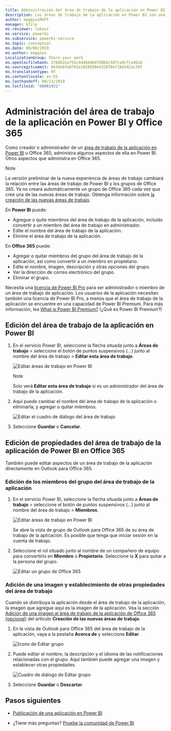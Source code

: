 ```yaml
---
title: Administración del área de trabajo de la aplicación en Power BI y Office 365
description: Las áreas de trabajo de la aplicación en Power BI son una experiencia de colaboración basada en los grupos de Office 365. Administre el área de trabajo de la aplicación en Power BI y también en Office 365.
author: maggiesMSFT
manager: kfile
ms.reviewer: lukasz
ms.service: powerbi
ms.subservice: powerbi-service
ms.topic: conceptual
ms.date: 08/08/2019
ms.author: maggies
LocalizationGroup: Share your work
ms.openlocfilehash: 278d631e755c4d484db0788b6c58fca9cfce4616
ms.sourcegitcommit: 0e50ebfa8762e19286566432870ef16d242ac78f
ms.translationtype: HT
ms.contentlocale: es-ES
ms.lasthandoff: 08/13/2019
ms.locfileid: "68961931"
---
```

# <a name="manage-your-app-workspace-in-power-bi-and-office-365"></a>Administración del área de trabajo de la aplicación en Power BI y Office 365

Como creador o administrador de un [área de trabajo de la aplicación en Power BI](service-create-distribute-apps.md) u Office 365, administra algunos aspectos de ella en Power BI. Otros aspectos que administra en Office 365.

> [!NOTE]
> La versión preliminar de la nueva experiencia de áreas de trabajo cambiará la relación entre las áreas de trabajo de Power BI y los grupos de Office 365. Ya no creará automáticamente un grupo de Office 365 cada vez que cree una de las nuevas áreas de trabajo. Obtenga información sobre [la creación de las nuevas áreas de trabajo](service-create-the-new-workspaces.md).

En **Power BI** puede:

* Agregue o quite miembros del área de trabajo de la aplicación, incluido convertir a un miembro del área de trabajo en administrador.
* Edite el nombre del área de trabajo de la aplicación.
* Elimine el área de trabajo de la aplicación.

En **Office 365** puede:

* Agregar o quitar miembros del grupo del área de trabajo de la aplicación, así como convertir a un miembro en propietario.
* Edite el nombre, imagen, descripción y otras opciones del grupo.
* Ver la dirección de correo electrónico del grupo.
* Eliminar el grupo.

Necesita una [licencia de Power BI Pro](service-features-license-type.md) para ser administrador o miembro de un área de trabajo de aplicación. Los usuarios de la aplicación necesitan también una licencia de Power BI Pro, a menos que el área de trabajo de la aplicación se encuentre en una capacidad de Power BI Premium. Para más información, lea [What is Power BI Premium?](service-premium-what-is.md) (¿Qué es Power BI Premium?)

## <a name="edit-your-app-workspace-in-power-bi"></a>Edición del área de trabajo de la aplicación en Power BI

1. En el servicio Power BI, seleccione la flecha situada junto a **Áreas de trabajo** > seleccione el botón de puntos suspensivos (…) junto al nombre del área de trabajo > **Editar esta área de trabajo**.

   ![Editar áreas de trabajo en Power BI](media/service-manage-app-workspace-in-power-bi-and-office-365/power-bi-app-ellipsis.png)

   > [!NOTE]
   > Solo verá **Editar esta área de trabajo** si es un administrador del área de trabajo de la aplicación.

1. Aquí puede cambiar el nombre del área de trabajo de la aplicación o eliminarla, y agregar o quitar miembros.

   ![Editar el cuadro de diálogo del área de trabajo](media/service-manage-app-workspace-in-power-bi-and-office-365/power-bi-app-edit-workspace.png)

1. Seleccione **Guardar** o **Cancelar**.

## <a name="edit-power-bi-app-workspace-properties-in-office-365"></a>Edición de propiedades del área de trabajo de la aplicación de Power BI en Office 365

También puede editar aspectos de un área de trabajo de la aplicación directamente en Outlook para Office 365.

### <a name="edit-the-members-of-the-app-workspace-group"></a>Edición de los miembros del grupo del área de trabajo de la aplicación

1. En el servicio Power BI, seleccione la flecha situada junto a **Áreas de trabajo** > seleccione el botón de puntos suspensivos (...) junto al nombre del área de trabajo > **Miembros**.

   ![Editar áreas de trabajo en Power BI](media/service-manage-app-workspace-in-power-bi-and-office-365/power-bi-app-ellipsis-members.png)

   Se abre la vista de grupo de Outlook para Office 365 de su área de trabajo de la aplicación. Es posible que tenga que iniciar sesión en la cuenta de trabajo.

1. Seleccione el rol situado junto al nombre de un compañero de equipo para convertirlo en **Miembro** o **Propietario**. Seleccione la **X** para quitar a la persona del grupo.

   ![Editar un grupo de Office 365](media/service-manage-app-workspace-in-power-bi-and-office-365/pbi_managegroupo365.png)

### <a name="add-an-image-and-set-other-workspace-properties"></a>Adición de una imagen y establecimiento de otras propiedades del área de trabajo

Cuando se distribuya la aplicación desde el área de trabajo de la aplicación, la imagen que agregue aquí es la imagen de la aplicación. Vea la sección [Adición de una imagen al área de trabajo de la aplicación de Office 365 (opcional)](service-create-workspaces.md#add-an-image-to-your-office-365-app-workspace-optional) del artículo **Creación de las nuevas áreas de trabajo**.

1. En la vista de Outlook para Office 365 del área de trabajo de la aplicación, vaya a la pestaña **Acerca de** y seleccione **Editar**.

    ![Icono de Editar grupo](media/service-manage-app-workspace-in-power-bi-and-office-365/pbi_editgroupo365.png)
1. Puede editar el nombre, la descripción y el idioma de las notificaciones relacionadas con el grupo. Aquí también puede agregar una imagen y establecer otras propiedades.

   ![Cuadro de diálogo de Editar grupo](media/service-manage-app-workspace-in-power-bi-and-office-365/pbi_editgrpo365dialog.png)

1. Seleccione **Guardar** o **Descartar**.

## <a name="next-steps"></a>Pasos siguientes

* [Publicación de una aplicación en Power BI](service-create-distribute-apps.md)

* ¿Tiene más preguntas? [Pruebe la comunidad de Power BI](http://community.powerbi.com/)
